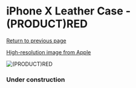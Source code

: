 # iPhone X Leather Case - (PRODUCT)RED

[Return to previous page](/iphone_x)

[High-resolution image from Apple](https://store.storeimages.cdn-apple.com/8756/as-images.apple.com/is/MQTE2?wid=4500&hei=4500&fmt=png)

<div style="width: 384px"><img src="/everyphone/MQTE2.png" alt="(PRODUCT)RED"></div>

### Under construction
